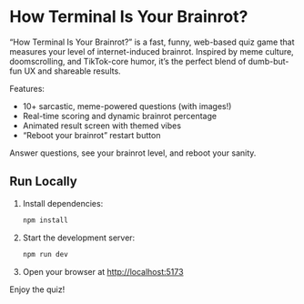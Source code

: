 
# How Terminal Is Your Brainrot?

“How Terminal Is Your Brainrot?” is a fast, funny, web-based quiz game that measures your level of internet-induced brainrot. Inspired by meme culture, doomscrolling, and TikTok-core humor, it’s the perfect blend of dumb-but-fun UX and shareable results.

Features:
- 10+ sarcastic, meme-powered questions (with images!)
- Real-time scoring and dynamic brainrot percentage
- Animated result screen with themed vibes
- “Reboot your brainrot” restart button

Answer questions, see your brainrot level, and reboot your sanity.

## Run Locally

1. Install dependencies:
	```bash
	npm install
	```
2. Start the development server:
	```bash
	npm run dev
	```
3. Open your browser at [http://localhost:5173](http://localhost:5173)

Enjoy the quiz!
